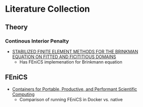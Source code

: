 # Literature Collection

## Theory

### Continous Interior Penalty

- [STABILIZED FINITE ELEMENT METHODS FOR THE BRINKMAN EQUATION ON FITTED AND FICITITIOUS DOMAINS](https://www.duo.uio.no/handle/10852/41813)
  - Has FEniCS implemenation for Brinkmann equation

## FEniCS

- [Containers for Portable, Productive, and Performant Scientific Computing](https://ieeexplore.ieee.org/document/7933304)
  - Comparison of running FEniCS in Docker vs. native